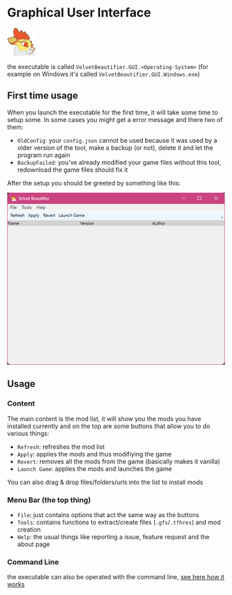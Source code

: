 # Graphical User Interface

![Icon](./assets/icon_medium.png)

the executable is called `VelvetBeautifier.GUI.<Operating-System>` (for example on Windows it's called `VelvetBeautifier.GUI.Windows.exe`)

## First time usage

When you launch the executable for the first time, it will take some time to setup some. In some cases you might get a error message and there two of them:

- `OldConfig`: your `config.json` cannot be used because it was used by a older version of the tool, make a backup (or not), delete it and let the program run again
- `BackupFailed`: you've already modified your game files without this tool, redownload the game files should fix it

After the setup you should be greeted by something like this:

![Fresh Install of the tool](./assets/screenshots/gui-empty.png)

## Usage

### Content

The main content is the mod list, it will show you the mods you have installed currently and on the top are some buttons that allow you to do various things:

- `Refresh`: refreshes the mod list
- `Apply`: applies the mods and thus modifiying the game
- `Revert`: removes all the mods from the game (basically makes it vanilla)
- `Launch Game`: applies the mods and launches the game

You can also drag & drop files/folders/urls into the list to install mods

### Menu Bar (the top thing)

- `File`: just contains options that act the same way as the buttons
- `Tools`: contains functions to extract/create files (`.gfs`/`.tfhres`) and mod creation
- `Help`: the usual things like reporting a issue, feature request and the about page

### Command Line

the executable can also be operated with the command line, [see here how it works](./CLI.md)
